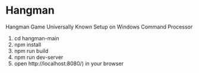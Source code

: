 # Hangman
Hangman Game Universally Known
Setup on Windows Command Processor
1) cd hangman-main
2) npm install
3) npm run build
4) npm run dev-server
5) open http://localhost:8080/) in your browser
